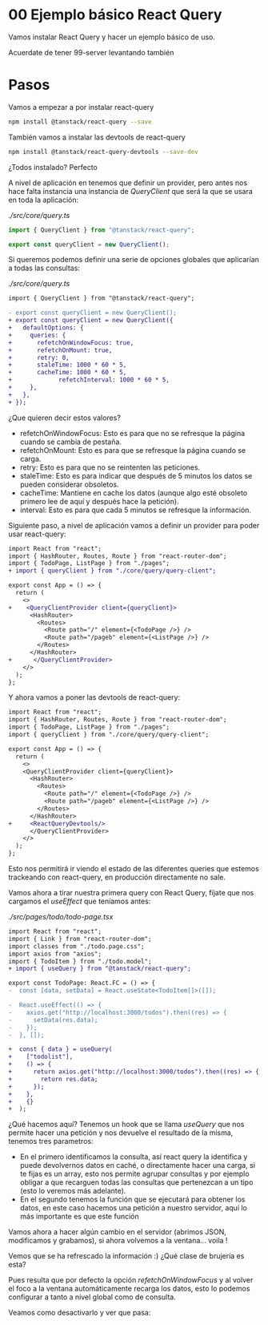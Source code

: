 # 00 Ejemplo básico React Query

Vamos instalar React Query y hacer un ejemplo básico de uso.

Acuerdate de tener 99-server levantando también

# Pasos

Vamos a empezar a por instalar react-query

```bash
npm install @tanstack/react-query --save
```

También vamos a instalar las devtools de react-query

```bash
npm install @tanstack/react-query-devtools --save-dev
```

¿Todos instalado? Perfecto

A nivel de aplicación en tenemos que definir un provider, pero antes nos hace falta instancia una instancia de _QueryClient_ que será la que se usara en toda la aplicación:

_./src/core/query.ts_

```typescript
import { QueryClient } from "@tanstack/react-query";

export const queryClient = new QueryClient();
```

Si queremos podemos definir una serie de opciones globales que aplicarían a todas las consultas:

_./src/core/query.ts_

```diff
import { QueryClient } from "@tanstack/react-query";

- export const queryClient = new QueryClient();
+ export const queryClient = new QueryClient({
+   defaultOptions: {
+     queries: {
+       refetchOnWindowFocus: true,
+       refetchOnMount: true,
+       retry: 0,
+       staleTime: 1000 * 60 * 5,
+       cacheTime: 1000 * 60 * 5,
+             refetchInterval: 1000 * 60 * 5,
+     },
+   },
+ });
```

¿Que quieren decir estos valores?

- refetchOnWindowFocus: Esto es para que no se refresque la página cuando se cambia de pestaña.
- refetchOnMount: Esto es para que se refresque la página cuando se carga.
- retry: Esto es para que no se reintenten las peticiones.
- staleTime: Esto es para indicar que después de 5 minutos los datos se pueden considerar obsoletos.
- cacheTime: Mantiene en cache los datos (aunque algo esté obsoleto primero lee de aquí y después hace la petición).
- interval: Esto es para que cada 5 minutos se refresque la información.

Siguiente paso, a nivel de aplicación vamos a definir un provider para poder usar react-query:

```diff
import React from "react";
import { HashRouter, Routes, Route } from "react-router-dom";
import { TodoPage, ListPage } from "./pages";
+ import { queryClient } from "./core/query/query-client";

export const App = () => {
  return (
    <>
+    <QueryClientProvider client={queryClient}>
      <HashRouter>
        <Routes>
          <Route path="/" element={<TodoPage />} />
          <Route path="/pageb" element={<ListPage />} />
        </Routes>
      </HashRouter>
+      </QueryClientProvider>
    </>
  );
};
```

Y ahora vamos a poner las devtools de react-query:

```diff
import React from "react";
import { HashRouter, Routes, Route } from "react-router-dom";
import { TodoPage, ListPage } from "./pages";
import { queryClient } from "./core/query/query-client";

export const App = () => {
  return (
    <>
    <QueryClientProvider client={queryClient}>
      <HashRouter>
        <Routes>
          <Route path="/" element={<TodoPage />} />
          <Route path="/pageb" element={<ListPage />} />
        </Routes>
      </HashRouter>
+     <ReactQueryDevtools/>
      </QueryClientProvider>
    </>
  );
};
```

Esto nos permitirá ir viendo el estado de las diferentes queries que estemos trackeando con react-query, en producción directamente no sale.

Vamos ahora a tirar nuestra primera query con React Query, fíjate que nos cargamos el _useEffect_ que teníamos antes:

_./src/pages/todo/todo-page.tsx_

```diff
import React from "react";
import { Link } from "react-router-dom";
import classes from "./todo.page.css";
import axios from "axios";
import { TodoItem } from "./todo.model";
+ import { useQuery } from "@tanstack/react-query";

export const TodoPage: React.FC = () => {
-  const [data, setData] = React.useState<TodoItem[]>([]);

-  React.useEffect(() => {
-    axios.get("http://localhost:3000/todos").then((res) => {
-      setData(res.data);
-    });
-  }, []);

+  const { data } = useQuery(
+    ["todolist"],
+    () => {
+      return axios.get("http://localhost:3000/todos").then((res) => {
+        return res.data;
+      });
+    },
+    {}
+  );
```

¿Qué hacemos aquí? Tenemos un hook que se llama _useQuery_ que nos permite hacer una petición y nos devuelve el resultado de la misma, tenemos tres parametros:

- En el primero identificamos la consulta, así react query la identifica y puede devolvernos datos en caché, o directamente hacer una carga, si te fijas es un array, esto nos permite agrupar consultas y por ejemplo obligar a que recarguen todas las consultas que pertenezcan a un tipo (esto lo veremos más adelante).
- En el segundo tenemos la función que se ejecutará para obtener los datos, en este caso hacemos una petición a nuestro servidor, aquí lo más importante es que este función

Vamos ahora a hacer algún cambio en el servidor (abrimos JSON, modificamos y grabamos), si ahora volvemos a la ventana... voila !

Vemos que se ha refrescado la información :) ¿Qué clase de brujería es esta?

Pues resulta que por defecto la opción _refetchOnWindowFocus_ y al volver el foco a la ventana automáticamente recarga los datos, esto lo podemos configurar a tanto a nivel global como de consulta.

Veamos como desactivarlo y ver que pasa:
